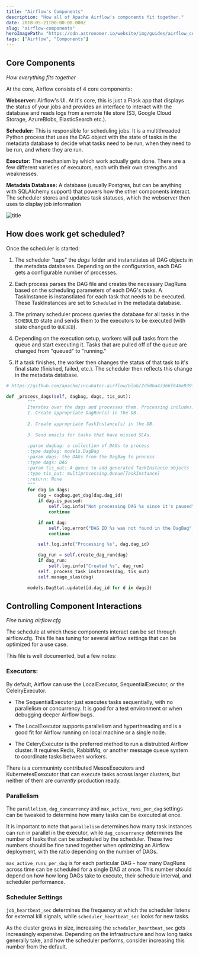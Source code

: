 ```yaml
---
title: "Airflow's Components"
description: "How all of Apache Airflow's components fit together."
date: 2018-05-21T00:00:00.000Z
slug: "airflow-components"
heroImagePath: "https://cdn.astronomer.io/website/img/guides/airflow_component_relationship.png"
tags: ["Airflow", "Components"]
---
```


## Core Components
_How everything fits together_

At the core,  Airflow consists of 4 core components:

**Webserver:** Airflow's UI. At it's core, this is just a Flask app that displays the status of your jobs and provides an interface to interact with the database and reads logs from a remote file store (S3, Google Cloud Storage, AzureBlobs, ElasticSearch etc.).

**Scheduler:** This is responsible for scheduling jobs. It is a multithreaded Python process that uses the DAG object with the state of tasks in the metadata database to decide what tasks need to be run, when they need to be run, and where they are run.

**Executor:** The mechanism by which work actually gets done. There are a few different varieties of executors, each wtih their own strengths and weaknesses.

**Metadata Database:** A database (usually Postgres, but can be anything with SQLAlchemy support) that powers how the other components interact. The scheduler stores and updates task statuses, which the webserver then uses to display job information

![title](https://cdn.astronomer.io/website/img/guides/airflow_component_relationship.png)

## How does work get scheduled?

Once the scheduler is started:

1) The scheduler "taps" the _dags_ folder and instanstiates all DAG objects in the metadata databases. Depending on the configuration, each DAG gets a configurable number of processes.

2) Each process parses the DAG file and creates the necessary DagRuns based on the scheduling parameters of each DAG's tasks. A TaskInstance is instanstiated for each task that needs to be executed. These TaskInstances are set to `Scheduled` in the metadata database. 

3) The primary scheduler process queries the database for all tasks in the `SCHEDULED` state and sends them to the executors to be executed (with state changed to `QUEUED`).  

4) Depending on the execution setup, workers will pull tasks from the queue and start executing it. Tasks that are pulled off of the queue are changed from "queued" to "running."

5) If a task finishes, the worker then changes the status of that task to it's final state (finished, failed, etc.). The scheduler then reflects this change in the metadata database.


```python
# https://github.com/apache/incubator-airflow/blob/2d50ba43366f646e9391a981083623caa12e8967/airflow/jobs.py#L1386

def _process_dags(self, dagbag, dags, tis_out):
        """
        Iterates over the dags and processes them. Processing includes:
        1. Create appropriate DagRun(s) in the DB.
        
        2. Create appropriate TaskInstance(s) in the DB.
        
        3. Send emails for tasks that have missed SLAs.
        
        :param dagbag: a collection of DAGs to process
        :type dagbag: models.DagBag
        :param dags: the DAGs from the DagBag to process
        :type dags: DAG
        :param tis_out: A queue to add generated TaskInstance objects
        :type tis_out: multiprocessing.Queue[TaskInstance]
        :return: None
        """
        for dag in dags:
            dag = dagbag.get_dag(dag.dag_id)
            if dag.is_paused:
                self.log.info("Not processing DAG %s since it's paused", dag.dag_id)
                continue

            if not dag:
                self.log.error("DAG ID %s was not found in the DagBag", dag.dag_id)
                continue

            self.log.info("Processing %s", dag.dag_id)

            dag_run = self.create_dag_run(dag)
            if dag_run:
                self.log.info("Created %s", dag_run)
            self._process_task_instances(dag, tis_out)
            self.manage_slas(dag)

        models.DagStat.update([d.dag_id for d in dags])
```

## Controlling Component Interactions
_Fine tuning airflow.cfg_

The schedule at which these components interact can be set through airflow.cfg. This file has tuning for several airflow settings that can be optimized for a use case.

This file is well documented, but a few notes:

### Executors:
By default, Airflow can use the LocalExecutor, SequentialExecutor, or the CelelryExecutor.
- The SequentialExecutor just executes tasks sequentially, with no parallelism or concurrency. It is good for a test environment or when debugging deeper Airflow bugs.

- The LocalExecutor supports parallelism and hyperthreading and is a good fit for Airflow running on local machine or a single node. 

- The CeleryExecutor is the preferred method to run a distrubted Airflow cluster. It requires Redis, RabbitMq, or another message queue system to coordinate tasks between workers.

There is a communinty contributed MesosExecutors and KubernetesExexcutor that can execute tasks across  larger clusters, but neither of them are _currently_ production ready.

### Parallelism
The `parallelism`, `dag_concurrency` and `max_active_runs_per_dag` settings  can be tweaked to determine how many tasks can be executed at once. 

It is important to note that `parallelism` determines how many task instances can run in parallel in the executor, while `dag_concurrency` determines the number of tasks that can be scheduled  by the scheduler. These two numbers should be fine tuned together when optimizing an Airflow deployment, with the ratio depending on the number of DAGs.

`max_active_runs_per_dag` is for each particular DAG - how many DagRuns across time can be scheduled for a single DAG at once. This number should depend on how how long DAGs take to execute, their schedule interval, and scheduler performance.


### Scheduler Settings

`job_heartbeat_sec` determines the frequency at which the scheduler listens for external kill signals,  while `scheduler_heartbeat_sec` looks for new tasks. 

As the cluster grows in size, increasing the `scheduler_heartbeat_sec` gets increasingly expensive. Depending on the infrastructure and how long tasks generally take, and how the scheduler performs, consider increasing this number from the default.
